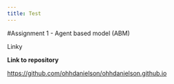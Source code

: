 ```yaml
---
title: Test
---
```



#Assignment 1 - Agent based model (ABM)

Linky

**Link to repository** 

https://github.com/ohhdanielson/ohhdanielson.github.io
